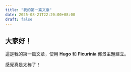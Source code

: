 ```yaml
---
title: "我的第一篇文章"
date: 2025-08-21T22:20:00+08:00
draft: false
---
```


## 大家好！

這是我的第一篇文章，使用 **Hugo** 和 **Ficurinia** 佈景主題建立。

感覺真是太棒了！